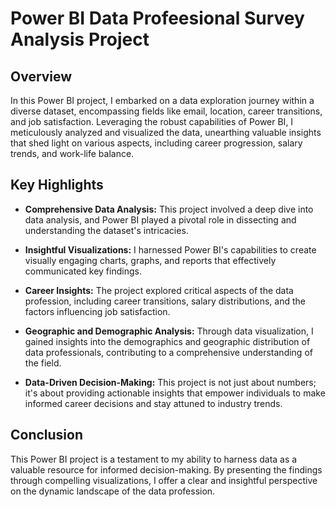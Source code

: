 # Power BI Data Profeesional Survey Analysis Project

## Overview

In this Power BI project, I embarked on a data exploration journey within a diverse dataset, encompassing fields like email, location, career transitions, and job satisfaction. Leveraging the robust capabilities of Power BI, I meticulously analyzed and visualized the data, unearthing valuable insights that shed light on various aspects, including career progression, salary trends, and work-life balance.

## Key Highlights

- **Comprehensive Data Analysis:** This project involved a deep dive into data analysis, and Power BI played a pivotal role in dissecting and understanding the dataset's intricacies.

- **Insightful Visualizations:** I harnessed Power BI's capabilities to create visually engaging charts, graphs, and reports that effectively communicated key findings.

- **Career Insights:** The project explored critical aspects of the data profession, including career transitions, salary distributions, and the factors influencing job satisfaction.

- **Geographic and Demographic Analysis:** Through data visualization, I gained insights into the demographics and geographic distribution of data professionals, contributing to a comprehensive understanding of the field.

- **Data-Driven Decision-Making:** This project is not just about numbers; it's about providing actionable insights that empower individuals to make informed career decisions and stay attuned to industry trends.

## Conclusion

This Power BI project is a testament to my ability to harness data as a valuable resource for informed decision-making. By presenting the findings through compelling visualizations, I offer a clear and insightful perspective on the dynamic landscape of the data profession.

